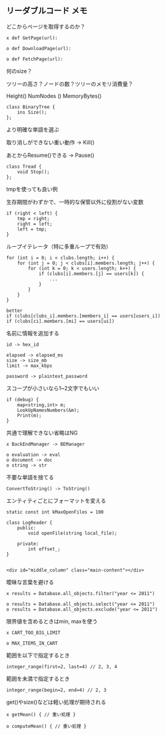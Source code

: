 ## リーダブルコード メモ

どこからページを取得するのか？
```
x def GetPage(url):

o def DownloadPage(url):

o def FetchPage(url):
```

何のsize？

ツリーの高さ？ノードの数？ツリーのメモリ消費量？

Height() NumNodes () MemoryBytes()
```
class BinaryTree {
    ins Size();
};
```

より明確な単語を選ぶ

取り消しができない重い動作 → Kill()

あとからResume()できる → Pause()
```
class Tread {
    void Stop();
};
```

tmpを使っても良い例

生存期間がわずかで、一時的な保管以外に役割がない変数
```
if (right < left) {
    tmp = right;
    right = left;
    left = tmp;
}
```

ループイテレータ（特に多重ループで有効）
```
for (int i = 0; i < clubs.length; i++) {
    for (int j = 0; j < clubs[i].members.length; j++) {
        for (int k = 0; k < users.length; k++) {
            if (clubs[i].members.[j] == users[k]) {
                ...
            }
        }
    }
}

better
if (clubs[clubs_i].members.[members_i] == users[users_i])
if (clubs[ci].members.[mi] == users[ui])
```

名前に情報を追加する
```
id -> hex_id

elapsed -> elapsed_ms
size -> size_mb
limit -> max_kbps

password -> plaintext_password
```

スコープが小さいなら1~2文字でもいい
```
if (debug) {
    map<string,int> m;
    LookUpNamesNumbers(&m);
    Print(m);
}
```

共通で理解できない省略はNG
```
x BackEndManager -> BEManager

o evaluation -> eval
o document -> doc
o string -> str
```

不要な単語を捨てる
```
ConvertToString() -> ToString()
```

エンティティごとにフォーマットを変える
```
static const int kMaxOpenFiles = 100

class LogReader {
    public:
        void openFile(string local_file);
    
    private:
        int offset_;
}


<div id="middle_column" class="main-content"></div>
```

曖昧な言葉を避ける
```
x results = Database.all_objects.filter("year <= 2011")

o results = Database.all_objects.select("year <= 2011")
o results = Database.all_objects.exclude("year <= 2011")
```

限界値を含めるときはmin, maxを使う
```
x CART_TOO_BIG_LIMIT

o MAX_ITEMS_IN_CART
```

範囲を以下で指定するとき
```
integer_range(first=2, last=4) // 2, 3, 4
```

範囲を未満で指定するとき
```
integer_range(begin=2, end=4) // 2, 3
```

get()やsize()などは軽い処理が期待される
```
x getMean() { // 重い処理 }

o computeMean() { // 重い処理 }
```